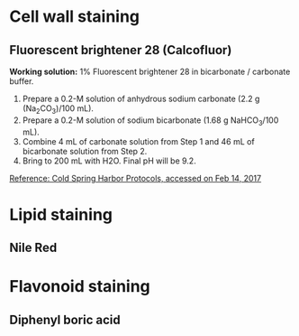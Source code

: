 # Cell wall staining

## Fluorescent brightener 28 (Calcofluor)
__Working solution:__ 1% Fluorescent brightener 28 in bicarbonate / carbonate buffer.  

1.  Prepare a 0.2-M solution of anhydrous sodium carbonate (2.2 g (Na<sub>2</sub>CO<sub>3</sub>)/100 mL).
2.  Prepare a 0.2-M solution of sodium bicarbonate (1.68 g NaHCO<sub>3</sub>/100 mL).
3.  Combine 4 mL of carbonate solution from Step 1 and 46 mL of bicarbonate solution from Step 2.
4.  Bring to 200 mL with H2O. Final pH will be 9.2.

[Reference: Cold Spring Harbor Protocols, accessed on Feb 14, 2017](http://cshprotocols.cshlp.org/content/2011/2/pdb.rec12398.full?text_only=true)

# Lipid staining
## Nile Red


# Flavonoid staining
## Diphenyl boric acid
